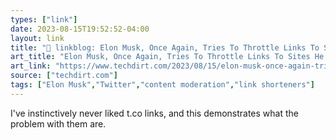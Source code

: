 ```yaml
---
types: ["link"]
date: 2023-08-15T19:52:52-04:00
layout: link
title: "🔗 linkblog: Elon Musk, Once Again, Tries To Throttle Links To Sites He Dislikes | Techdirt'"
art_title: "Elon Musk, Once Again, Tries To Throttle Links To Sites He Dislikes | Techdirt"
art_link: "https://www.techdirt.com/2023/08/15/elon-musk-once-again-tries-to-throttle-links-to-sites-he-dislikes/"
source: ["techdirt.com"]
tags: ["Elon Musk","Twitter","content moderation","link shorteners"]
---
```

I've instinctively never liked t.co links, and this demonstrates what the problem with them are.  
 
